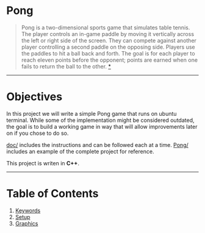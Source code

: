 # Pong

> Pong is a two-dimensional sports game that simulates table tennis. The player controls an in-game paddle by moving it vertically across the left or right side of the screen. They can compete against another player controlling a second paddle on the opposing side. Players use the paddles to hit a ball back and forth. The goal is for each player to reach eleven points before the opponent; points are earned when one fails to return the ball to the other. [*](https://en.wikipedia.org/wiki/Pong)

---

# Objectives

In this project we will write a simple Pong game that runs on ubuntu terminal.
While some of the implementation might be considered outdated, the goal is to build a working game in way that will allow improvements later on if you chose to do so.

[doc/](doc/) includes the instructions and can be followed each at a time.
[Pong/](Pong/) includes an example of the complete project for reference.

This project is writen in **C++**.

---

# Table of Contents

1. [Keywords](doc/1_keywords.md)
2. [Setup](doc/2_setup.md)
3. [Graphics](doc/3_graphics.md)





